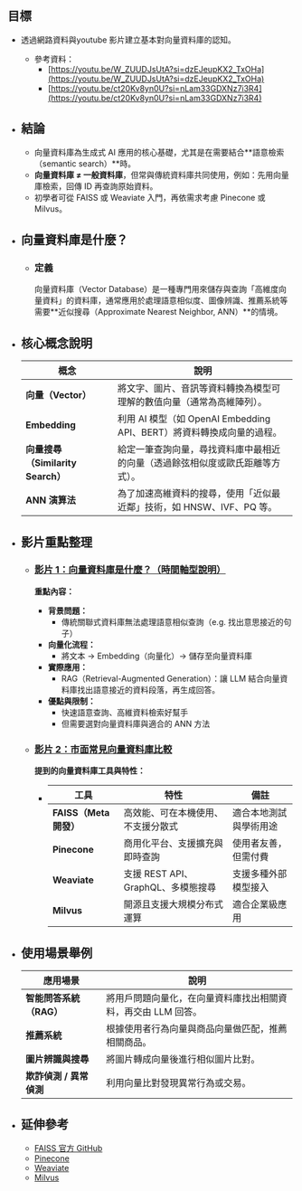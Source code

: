 ## 目標
- 透過網路資料與youtube 影片建立基本對向量資料庫的認知。
	- 參考資料：
      - [https://youtu.be/W_ZUUDJsUtA?si=dzEJeupKX2_TxOHa](https://youtu.be/W_ZUUDJsUtA?si=dzEJeupKX2_TxOHa)
      - [https://youtu.be/ct20Kv8yn0U?si=nLam33GDXNz7i3R4](https://youtu.be/ct20Kv8yn0U?si=nLam33GDXNz7i3R4)
- ## 結論
	- 向量資料庫為生成式 AI 應用的核心基礎，尤其是在需要結合**語意檢索（semantic search）**時。
	- **向量資料庫 ≠ 一般資料庫**，但常與傳統資料庫共同使用，例如：先用向量庫檢索，回傳 ID 再查詢原始資料。
	- 初學者可從 FAISS 或 Weaviate 入門，再依需求考慮 Pinecone 或 Milvus。
- ## 向量資料庫是什麼？
	- ### 定義
	  向量資料庫（Vector Database）是一種專門用來儲存與查詢「高維度向量資料」的資料庫，通常應用於處理語意相似度、圖像辨識、推薦系統等需要**近似搜尋（Approximate Nearest Neighbor, ANN）**的情境。
- ## 核心概念說明
    | **概念**                        | **說明**                                                                 |
    |-------------------------------|--------------------------------------------------------------------------|
    | **向量（Vector）**             | 將文字、圖片、音訊等資料轉換為模型可理解的數值向量（通常為高維陣列）。        |
    | **Embedding**                 | 利用 AI 模型（如 OpenAI Embedding API、BERT）將資料轉換成向量的過程。          |
    | **向量搜尋（Similarity Search）** | 給定一筆查詢向量，尋找資料庫中最相近的向量（透過餘弦相似度或歐氏距離等方式）。 |
    | **ANN 演算法**                | 為了加速高維資料的搜尋，使用「近似最近鄰」技術，如 HNSW、IVF、PQ 等。         |

- ## 影片重點整理
	- ###   [影片 1：向量資料庫是什麼？（時間軸型說明）](https://youtu.be/W_ZUUDJsUtA?si=dzEJeupKX2_TxOHa)
	  
	  **重點內容：**
		- **背景問題：**
			- 傳統關聯式資料庫無法處理語意相似查詢（e.g. 找出意思接近的句子）
		- **向量化流程：**
			- 將文本 → Embedding（向量化）→ 儲存至向量資料庫
		- **實際應用：**
			- RAG（Retrieval-Augmented Generation）：讓 LLM 結合向量資料庫找出語意接近的資料段落，再生成回答。
		- **優點與限制：**
			- 快速語意查詢、高維資料檢索好幫手
			- 但需要選對向量資料庫與適合的 ANN 方法
	- ###   [影片 2：市面常見向量資料庫比較](https://youtu.be/ct20Kv8yn0U?si=nLam33GDXNz7i3R4)
	  
	  **提到的向量資料庫工具與特性：**
		- | 工具 | 特性 | 備註 |
		  | ---- | ---- | ---- |
		  | **FAISS（Meta 開發）** | 高效能、可在本機使用、不支援分散式 | 適合本地測試與學術用途 |
		  | **Pinecone** | 商用化平台、支援擴充與即時查詢 | 使用者友善，但需付費 |
		  | **Weaviate** | 支援 REST API、GraphQL、多模態搜尋 | 支援多種外部模型接入 |
		  | **Milvus** | 開源且支援大規模分布式運算 | 適合企業級應用 |
- ## 使用場景舉例
    | **應用場景**                 | **說明**                                                                 |
    |-----------------------------|--------------------------------------------------------------------------|
    | **智能問答系統（RAG）**     | 將用戶問題向量化，在向量資料庫找出相關資料，再交由 LLM 回答。            |
    | **推薦系統**                | 根據使用者行為向量與商品向量做匹配，推薦相關商品。                        |
    | **圖片辨識與搜尋**          | 將圖片轉成向量後進行相似圖片比對。                                     |
    | **欺詐偵測 / 異常偵測**     | 利用向量比對發現異常行為或交易。                                        |

- ## 延伸參考
	- [FAISS 官方 GitHub](https://github.com/facebookresearch/faiss)
	- [Pinecone](https://www.pinecone.io/)
	- [Weaviate](https://weaviate.io/)
	- [Milvus](https://milvus.io/)
